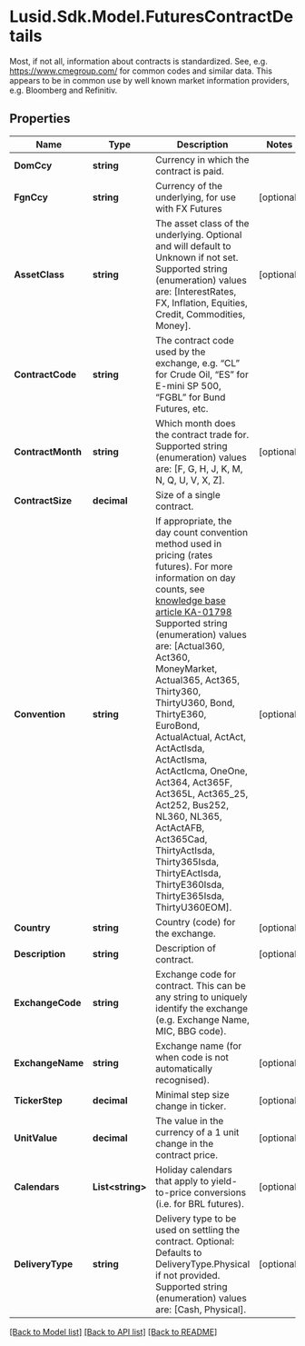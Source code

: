 # Lusid.Sdk.Model.FuturesContractDetails
Most, if not all, information about contracts is standardized. See, e.g. https://www.cmegroup.com/ for  common codes and similar data. This appears to be in common use by well known market information providers, e.g. Bloomberg and Refinitiv.

## Properties

Name | Type | Description | Notes
------------ | ------------- | ------------- | -------------
**DomCcy** | **string** | Currency in which the contract is paid. | 
**FgnCcy** | **string** | Currency of the underlying, for use with FX Futures | [optional] 
**AssetClass** | **string** | The asset class of the underlying. Optional and will default to Unknown if not set.    Supported string (enumeration) values are: [InterestRates, FX, Inflation, Equities, Credit, Commodities, Money]. | [optional] 
**ContractCode** | **string** | The contract code used by the exchange, e.g. “CL” for Crude Oil, “ES” for E-mini SP 500, “FGBL” for Bund Futures, etc. | 
**ContractMonth** | **string** | Which month does the contract trade for.    Supported string (enumeration) values are: [F, G, H, J, K, M, N, Q, U, V, X, Z]. | [optional] 
**ContractSize** | **decimal** | Size of a single contract. | 
**Convention** | **string** | If appropriate, the day count convention method used in pricing (rates futures).  For more information on day counts, see [knowledge base article KA-01798](https://support.lusid.com/knowledgebase/article/KA-01798)                Supported string (enumeration) values are: [Actual360, Act360, MoneyMarket, Actual365, Act365, Thirty360, ThirtyU360, Bond, ThirtyE360, EuroBond, ActualActual, ActAct, ActActIsda, ActActIsma, ActActIcma, OneOne, Act364, Act365F, Act365L, Act365_25, Act252, Bus252, NL360, NL365, ActActAFB, Act365Cad, ThirtyActIsda, Thirty365Isda, ThirtyEActIsda, ThirtyE360Isda, ThirtyE365Isda, ThirtyU360EOM]. | [optional] 
**Country** | **string** | Country (code) for the exchange. | [optional] 
**Description** | **string** | Description of contract. | [optional] 
**ExchangeCode** | **string** | Exchange code for contract. This can be any string to uniquely identify the exchange (e.g. Exchange Name, MIC, BBG code). | 
**ExchangeName** | **string** | Exchange name (for when code is not automatically recognised). | [optional] 
**TickerStep** | **decimal** | Minimal step size change in ticker. | [optional] 
**UnitValue** | **decimal** | The value in the currency of a 1 unit change in the contract price. | [optional] 
**Calendars** | **List&lt;string&gt;** | Holiday calendars that apply to yield-to-price conversions (i.e. for BRL futures). | [optional] 
**DeliveryType** | **string** | Delivery type to be used on settling the contract.  Optional: Defaults to DeliveryType.Physical if not provided.    Supported string (enumeration) values are: [Cash, Physical]. | [optional] 

[[Back to Model list]](../README.md#documentation-for-models) [[Back to API list]](../README.md#documentation-for-api-endpoints) [[Back to README]](../README.md)

